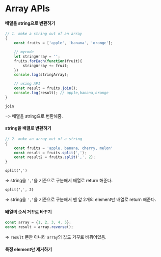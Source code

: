 # Array APIs

#### 배열을 string으로 변환하기

```javascript
// 1. make a string out of an array
{
    const fruits = ['apple', 'banana', 'orange'];

    // mycode
    let stringArray = '';
    fruits.forEach(function(fruit){
        stringArray += fruit;
    })
    console.log(stringArray);

    // using API
    const result = fruits.join();
    console.log(result); // apple,banana,orange
}
```

`join`

=> 배열을 string으로 변환해줌. 





#### string을 배열로 변환하기

```javascript
// 2. make an array out of a string
{
    const fruits = 'apple, banana, cherry, melon'
    const result = fruits.split(',');
    const result2 = fruits.split(',', 2);
}
```

`split(',')`

=> string을  `','`을 기준으로 구분해서 배열로 return 해준다. 



`split(',', 2)`

=> string을  `','`을 기준으로 구분해서 맨 앞 2개의 element만 배열로 return 해준다. 





#### 배열의 순서 거꾸로 바꾸기

```javascript
const array = {1, 2, 3, 4, 5};
const result = array.reverse();
```

=> `result` 뿐만 아니라 `array`의 값도 거꾸로 바뀌어있음. 





#### 특정 element만 제거하기 
